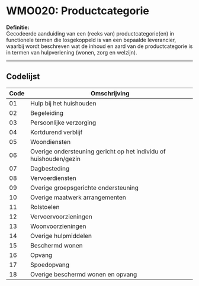 # WMO020: Productcategorie

**Definitie:**  
Gecodeerde aanduiding van een (reeks van) productcategorie(en) in functionele termen die losgekoppeld is van een bepaalde leverancier, waarbij wordt beschreven wat de inhoud en aard van de productcategorie is in termen van hulpverlening (wonen, zorg en welzijn).

---

## Codelijst

| Code | Omschrijving |
|------|--------------|
| 01 | Hulp bij het huishouden |
| 02 | Begeleiding |
| 03 | Persoonlijke verzorging |
| 04 | Kortdurend verblijf |
| 05 | Woondiensten |
| 06 | Overige ondersteuning gericht op het individu of huishouden/gezin |
| 07 | Dagbesteding |
| 08 | Vervoerdiensten |
| 09 | Overige groepsgerichte ondersteuning |
| 10 | Overige maatwerk arrangementen |
| 11 | Rolstoelen |
| 12 | Vervoervoorzieningen |
| 13 | Woonvoorzieningen |
| 14 | Overige hulpmiddelen |
| 15 | Beschermd wonen |
| 16 | Opvang |
| 17 | Spoedopvang |
| 18 | Overige beschermd wonen en opvang |
